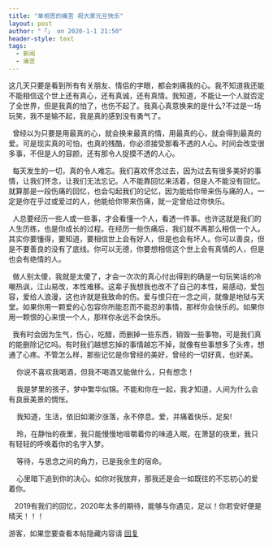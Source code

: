 ```yaml
---
title: "单相思的痛苦 祝大家元旦快乐"
layout: post
author: "「」 on 2020-1-1 21:50"
header-style: text
tags:
  - 新闻
  - 痛苦
---
```


 
<!--加载伯招聘的帖子--> <script type="text/javascript">replyreload += ',' + 5898153;</script>这几天只要是看到所有有关朋友、情侣的字眼，都会刺痛我的心。我不知道我还能不能相信这个世上还有真心，还有真诚，还有真情。我知道，不能让一个人就否定了全世界，但是我真的怕了，也伤不起了。我真心真意换来的是什么?不过是一场玩笑，我不是输不起，我是真的感到没有勇气了。
 
 &nbsp;&nbsp;曾经以为只要是用最真的心，就会换来最真的情，用最真的心，就会得到最真的爱。可是现实真的可怕，也真的残酷，你必须接受那看不透的人心。时间会改变很多事，不但是人的容颜，还有那令人捉摸不透的人心。
 
 &nbsp;&nbsp;每天发生的一切，真的令人难忘。我们喜欢怀念过去，因为过去有很多美好的事情，让我们怀念，让我们无法忘记。人不能靠回忆来活着，但是人不能没有回忆。就算那是一段伤痛的回忆，也会勾起我们的记忆，因为能给你带来伤与痛的人，一定是你在乎过或爱过的人，他能给你带来伤痛，就一定曾给过你快乐。
 
 &nbsp;&nbsp;人总要经历一些人或一些事，才会看懂一个人，看透一件事。也许这就是我们的人生历练，也是你成长的过程。在经历一些伤痛后，我们就不再那么相信一个人。其实你要懂得，要知道，要相信世上会有好人，但是也会有坏人。你可以善良，但是不要善良的没有了底线。你可以无德，你要想相信这个世上会有真情的人，但是也会有绝情的人。
 
 &nbsp;&nbsp;做人别太傻，我就是太傻了，才会一次次的真心付出得到的确是一句玩笑话的冷嘲热讽，江山易改，本性难移。这辈子我想我也改不了自己的本性，易感动，爱包容，爱给人浪漫，这也许就是我致命的伤。爱与恨只在一念之间，就像是地狱与天堂。如果你用一颗爱的心包容你所能忍而不能忍的事情，那样你会快乐的。如果你用一颗恨的心来恨一个人，那样你永远不会快乐。
 
 &nbsp;&nbsp;我有时会因为生气，伤心，吃醋，而删掉一些东西，销毁一些事物，可是我们真的能删除记忆吗。有时我们越想忘掉的事情越忘不掉，就像有些事想多了头疼，想通了心疼。不管怎么样，那些记忆是你曾经的美好，曾经的一切好真，也好美。
 
 &nbsp; &nbsp; 你说不喜欢我喝酒，但我不喝酒又能做什么，只有想念！
 
 &nbsp; &nbsp; 我是梦里的孩子，梦中繁华似锦。不能和你在一起，我才知道，人间为什么会有良辰美景的惆怅。
 
 &nbsp; &nbsp; 我知道，生活，依旧如潮汐涨落，永不停息。爱，并痛着快乐，足矣!
 
 &nbsp; &nbsp; 玲，在静怡的夜里，我只能慢慢地咀嚼着你的味道入眠，在萧瑟的夜里，我只有轻轻的呼唤着你的名字入梦。
 
 &nbsp; &nbsp; 等待，与思念之间的角力，已是我余生的宿命。
 
 &nbsp; &nbsp; 心里暗下追到你的决心。如你对我放弃，那我还是会一如既往的不忘初心的爱着你。
 
 &nbsp; &nbsp;2019有我们的回忆，2020年太多的期待，能够与你遇见，足以！你若安好便是晴天！！！
 
 <div class="locked">
 游客，如果您要查看本帖隐藏内容请
 <a href="forum.php?mod=post&amp;action=reply&amp;fid=2&amp;tid=545148" onclick="showWindow('reply', this.href)">回复</a>
</div>
 
 
 


